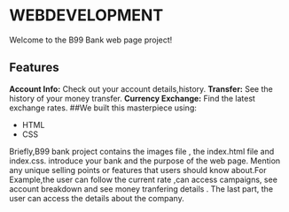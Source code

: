 # WEBDEVELOPMENT
Welcome to the B99 Bank web page project!
## Features 
**Account Info:** Check out your account details,history.
**Transfer:** See the history of your money transfer.
**Currency Exchange:** Find the latest exchange rates.
##We built this masterpiece using:
- HTML
- CSS

Briefly,B99  bank project contains  the images file , the index.html file and index.css. introduce your bank and the purpose of the web page. Mention any unique selling points or features that users should know about.For Example,the user can follow the current rate ,can access campaigns, see account breakdown and see money tranfering details .
The last part, the user can access the details about the company.

